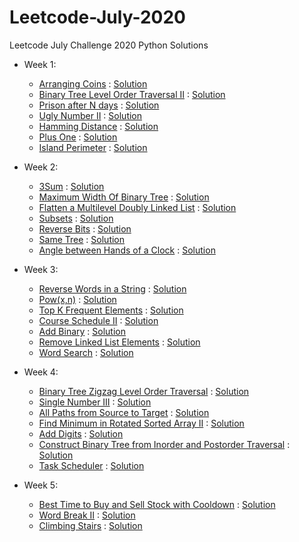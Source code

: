 # Leetcode-July-2020
Leetcode July Challenge 2020 Python Solutions
- Week 1:
  - [Arranging Coins](https://leetcode.com/explore/challenge/card/july-leetcoding-challenge/544/week-1-july-1st-july-7th/3377/) : [Solution](Week_1/arrangingcoins.py)
  - [Binary Tree Level Order Traversal II](https://leetcode.com/explore/challenge/card/july-leetcoding-challenge/544/week-1-july-1st-july-7th/3378/) : [Solution](Week_1/BTLOT2.py)
  - [Prison after N days](https://leetcode.com/explore/challenge/card/july-leetcoding-challenge/544/week-1-july-1st-july-7th/3379/) : [Solution](Week_1/prisonafterndays.py)
  - [Ugly Number II](https://leetcode.com/explore/challenge/card/july-leetcoding-challenge/544/week-1-july-1st-july-7th/3380/) : [Solution](Week_1/uglynumber2.py)
  - [Hamming Distance](https://leetcode.com/explore/challenge/card/july-leetcoding-challenge/544/week-1-july-1st-july-7th/3381/) : [Solution](Week_1/hammingdistance.py)
  - [Plus One](https://leetcode.com/explore/challenge/card/july-leetcoding-challenge/544/week-1-july-1st-july-7th/3382/) : [Solution](Week_1/plusone.py)
  - [Island Perimeter](https://leetcode.com/explore/challenge/card/july-leetcoding-challenge/544/week-1-july-1st-july-7th/3383/) : [Solution](Week_1/islandperimeter.py)

- Week 2:
  - [3Sum](https://leetcode.com/explore/challenge/card/july-leetcoding-challenge/545/week-2-july-8th-july-14th/3384/) : [Solution](Week_2/3sum.py)
  - [Maximum Width Of Binary Tree](https://leetcode.com/explore/challenge/card/july-leetcoding-challenge/545/week-2-july-8th-july-14th/3385/) : [Solution](Week_2/maxwidthbintree.py)
  - [Flatten a Multilevel Doubly Linked List](https://leetcode.com/explore/challenge/card/july-leetcoding-challenge/545/week-2-july-8th-july-14th/3386/) : [Solution](Week_2/flattenmultileveldll.py)
  - [Subsets](https://leetcode.com/explore/challenge/card/july-leetcoding-challenge/545/week-2-july-8th-july-14th/3387/) : [Solution](Week_2/subsets.py)
  - [Reverse Bits](https://leetcode.com/explore/challenge/card/july-leetcoding-challenge/545/week-2-july-8th-july-14th/3388/) : [Solution](Week_2/reversebits.py)
  - [Same Tree](https://leetcode.com/explore/challenge/card/july-leetcoding-challenge/545/week-2-july-8th-july-14th/3389/) : [Solution](Week_2/sametree.py)
  - [Angle between Hands of a Clock](https://leetcode.com/explore/challenge/card/july-leetcoding-challenge/545/week-2-july-8th-july-14th/3390/) : [Solution](Week_2/angleclock.py)

- Week 3:
  - [Reverse Words in a String](https://leetcode.com/explore/challenge/card/july-leetcoding-challenge/546/week-3-july-15th-july-21st/3391/) : [Solution](Week_3/reversewords.py)
  - [Pow(x,n)](https://leetcode.com/explore/challenge/card/july-leetcoding-challenge/546/week-3-july-15th-july-21st/3392/) : [Solution](Week_3/pow.py)
  - [Top K Frequent Elements](https://leetcode.com/explore/challenge/card/july-leetcoding-challenge/546/week-3-july-15th-july-21st/3393/) : [Solution](Week_3/topkfreqelements.py)
  - [Course Schedule II](https://leetcode.com/explore/challenge/card/july-leetcoding-challenge/546/week-3-july-15th-july-21st/3394/) : [Solution](Week_3/courseschedule2.py)
  - [Add Binary](https://leetcode.com/explore/challenge/card/july-leetcoding-challenge/546/week-3-july-15th-july-21st/3395/) : [Solution](Week_3/addbinary.py)
  - [Remove Linked List Elements](https://leetcode.com/explore/challenge/card/july-leetcoding-challenge/546/week-3-july-15th-july-21st/3396/) : [Solution](Week_3/removelinkedlistelement.py)
  - [Word Search](https://leetcode.com/explore/challenge/card/july-leetcoding-challenge/546/week-3-july-15th-july-21st/3397/) : [Solution](Week_3/wordsearch.py)

- Week 4:
  - [Binary Tree Zigzag Level Order Traversal](https://leetcode.com/explore/challenge/card/july-leetcoding-challenge/547/week-4-july-22nd-july-28th/3398/) : [Solution](Week_4/zigzagbinary.py)
  - [Single Number III](https://leetcode.com/explore/challenge/card/july-leetcoding-challenge/547/week-4-july-22nd-july-28th/3399/) : [Solution](Week_4/singlenumber3.py)
  - [All Paths from Source to Target](https://leetcode.com/explore/challenge/card/july-leetcoding-challenge/547/week-4-july-22nd-july-28th/3400/) : [Solution](Week_4/allpaths.py)
  - [Find Minimum in Rotated Sorted Array II](https://leetcode.com/explore/challenge/card/july-leetcoding-challenge/547/week-4-july-22nd-july-28th/3401/) : [Solution](Week_4/minrotatedarray.py)
  - [Add Digits](https://leetcode.com/explore/challenge/card/july-leetcoding-challenge/547/week-4-july-22nd-july-28th/3402/) : [Solution](Week_4/adddigits.py)
  - [Construct Binary Tree from Inorder and Postorder Traversal](https://leetcode.com/explore/challenge/card/july-leetcoding-challenge/547/week-4-july-22nd-july-28th/3403/) : [Solution](Week_4/constructbinarytree.py)
  - [Task Scheduler](https://leetcode.com/explore/challenge/card/july-leetcoding-challenge/547/week-4-july-22nd-july-28th/3404/) : [Solution](Week_4/taskscheduler.py)

- Week 5:
  - [Best Time to Buy and Sell Stock with Cooldown](https://leetcode.com/explore/challenge/card/july-leetcoding-challenge/548/week-5-july-29th-july-31st/3405/) : [Solution](Week_5/stockcooldown.py)
  - [Word Break II](https://leetcode.com/explore/challenge/card/july-leetcoding-challenge/548/week-5-july-29th-july-31st/3406/) : [Solution](Week_5/wordbreak2.py)
  - [Climbing Stairs](https://leetcode.com/explore/challenge/card/july-leetcoding-challenge/548/week-5-july-29th-july-31st/3407/) : [Solution](Week_5/climbingstairs.py)


